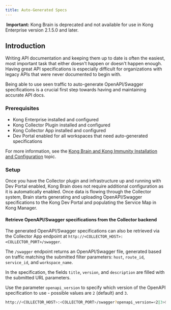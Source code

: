 ```yaml
---
title: Auto-Generated Specs
---
```


<div class="alert alert-warning">
<i class="fas fa-exclamation-triangle" style="color:orange; margin-right:3px"></i>
<strong>Important:</strong> Kong Brain is deprecated and not available for use in Kong Enterprise version 2.1.5.0 and later.
</div>

## Introduction
Writing API documentation and keeping them up to date is often the easiest, most important task that either doesn't happen or doesn't happen enough. Having great API specifications is especially difficult for organizations with legacy APIs that were never documented to begin with.

Being able to use seen traffic to auto-generate OpenAPI/Swagger specifications is a crucial first step towards having and maintaining accurate API docs.


### Prerequisites
* Kong Enterprise installed and configured
* Kong Collector Plugin installed and configured
* Kong Collector App installed and configured
* Dev Portal enabled for all workspaces that need auto-generated specifications


For more information, see the [Kong Brain and Kong Immunity Installation and Configuration](/enterprise/{{page.kong_version}}/brain-immunity/install-configure) topic.


### Setup

Once you have the Collector plugin and infrastructure up and running with Dev Portal enabled, Kong Brain does not require additional configuration as it is automatically enabled. Once data is flowing through the Collector system, Brain starts generating and uploading OpenAPI/Swagger specifications to the Kong Dev Portal and populating the Service Map in Kong Manager.


#### Retrieve OpenAPI/Swagger specifications from the Collector backend

The generated OpenAPI/Swagger specifications can also be retrieved via the Collector App endpoint at `http://<COLLECTOR_HOST>:<COLLECTOR_PORT>/swagger`.

The `/swagger` endpoint returns an OpenAPI/Swagger file, generated based on traffic matching the submitted filter parameters: `host`, `route_id`, `service_id`, and `workspace_name`.

In the specification, the fields `title`, `version`, and `description` are filled with the submitted URL parameters.

Use the parameter `openapi_version` to specify which version of the OpenAPI specification to use - possible values are `2` (default) and `3`.

```bash
http://<COLLECTOR_HOST>:<COLLECTOR_PORT>/swagger?openapi_version=<2|3>&host=<request_host>&route_id=<route_id>&service_id=<service_id>&workspace_name=<workspace_name>&title=<title>&version=<version>&description=<description>
```
